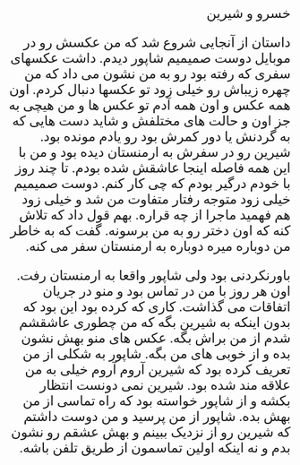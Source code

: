 <style type="text/css">
 @font-face {
  font-family: 'Roya';
  src: url('../../roya.ttf');
}
  
p {
    font-family: Roya; 
    direction: rtl;
    font-size:24px;
}
</style>

خسرو و شیرین

داستان از آنجایی شروع شد که من عکسش رو در موبایل دوست صمیمیم شاپور دیدم. داشت عکسهای سفری که رفته بود رو به من نشون می داد که من چهره زیباش رو خیلی زود تو عکسها دنبال کردم. اون همه عکس و اون همه آدم تو عکس ها و من هیچی به جز اون و حالت های مختلفش و شاید دست هایی که به گردنش یا دور کمرش بود رو یادم مونده بود. شیرین رو در سفرش به ارمنستان دیده بود و من با این همه فاصله اینجا عاشقش شده بودم. تا چند روز با خودم درگیر بودم که چی کار کنم. دوست صمیمیم خیلی زود متوجه رفتار متفاوت من شد و خیلی زود هم فهمید ماجرا از چه قراره. بهم قول داد که تلاش کنه که اون دختر رو به من برسونه. گفت که به خاطر من دوباره میره دوباره به ارمنستان سفر می کنه. 

باورنکردنی بود ولی شاپور واقعا به ارمنستان رفت. اون هر روز با من در تماس بود و منو در جریان اتفاقات می گذاشت. کاری که کرده بود این بود که بدون اینکه به شیرین بگه که من چطوری عاشقشم شدم از من براش بگه. عکس های منو بهش نشون بده و از خوبی های من بگه. شاپور به شکلی از من تعریف کرده بود که شیرین آروم آروم خیلی به من علاقه مند شده بود. شیرین نمی دونست انتظار بکشه و از شاپور خواسته بود که راه تماسی از من بهش بده. شاپور از من پرسید و من دوست داشتم که شیرین رو از نزدیک ببینم و بهش عشقم رو نشون بدم و نه اینکه اولین تماسمون از طریق تلفن باشه. 
